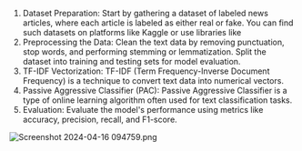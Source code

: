 1. Dataset Preparation:
Start by gathering a dataset of labeled news articles, where each article is labeled as either real or fake. You can find such datasets on platforms like Kaggle or use libraries like 
2. Preprocessing the Data:
Clean the text data by removing punctuation, stop words, and performing stemming or lemmatization.
Split the dataset into training and testing sets for model evaluation.
3. TF-IDF Vectorization:
TF-IDF (Term Frequency-Inverse Document Frequency) is a technique to convert text data into numerical vectors.
4. Passive Aggressive Classifier (PAC):
Passive Aggressive Classifier is a type of online learning algorithm often used for text classification tasks.
5. Evaluation:
Evaluate the model's performance using metrics like accuracy, precision, recall, and F1-score.

![Screenshot 2024-04-16 094759.png](https://github.com/Sangameshn2003/Sangamesh.devter/assets/167056475/1b35f2c4-a492-441b-b31a-e3b5a43c3a4c)
